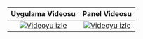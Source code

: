 Uygulama Videosu           |  Panel Videosu
:-------------------------:|:-------------------------:
[![Videoyu izle](https://img.youtube.com/vi/qyB8MbLzqq4/mqdefault.jpg)](https://www.youtube.com/watch?v=qyB8MbLzqq4)  |  [![Videoyu izle](https://img.youtube.com/vi/u8v-iAmGF1s/mqdefault.jpg)](https://youtu.be/u8v-iAmGF1s)
